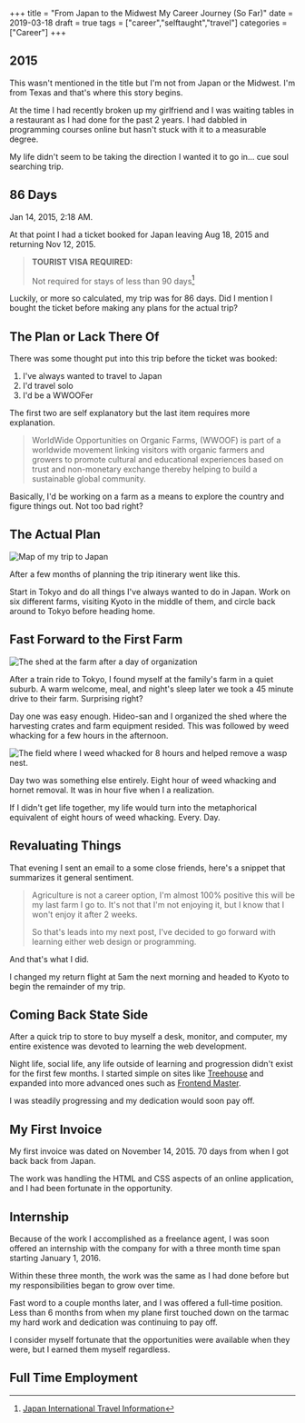 +++
title = "From Japan to the Midwest My Career Journey (So Far)"
date = 2019-03-18
draft = true
tags = ["career","selftaught","travel"]
categories = ["Career"]
+++

## 2015

This wasn't mentioned in the title but I'm not from Japan or the Midwest. I'm from Texas and that's where this story begins.

At the time I had recently broken up my girlfriend and I was waiting tables in a restaurant as I had done for the past 2 years. I had dabbled in programming courses online but hasn't stuck with it to a measurable degree.

My life didn't seem to be taking the direction I wanted it to go in... cue soul searching trip.

## 86 Days

Jan 14, 2015, 2:18 AM.

At that point I had a ticket booked for Japan leaving Aug 18, 2015 and returning Nov 12, 2015.

> **TOURIST VISA REQUIRED:**
>
> Not required for stays of less than 90 days[^1]

Luckily, or more so calculated, my trip was for 86 days. Did I mention I bought the ticket before making any plans for the actual trip?

## The Plan or Lack There Of

There was some thought put into this trip before the ticket was booked:

1. I've always wanted to travel to Japan
1. I'd travel solo
1. I'd be a WWOOFer

The first two are self explanatory but the last item requires more explanation.

> WorldWide Opportunities on Organic Farms, (WWOOF) is part of a worldwide movement linking visitors with organic farmers and growers to promote cultural and educational experiences based on trust and non-monetary exchange thereby helping to build a sustainable global community.

Basically, I'd be working on a farm as a means to explore the country and figure things out. Not too bad right?

## The Actual Plan

![Map of my trip to Japan](/posts/2019/03/from-japan-to-the-midwest-my-career-journey-so-far-map.jpg#mid)

After a few months of planning the trip itinerary went like this.

Start in Tokyo and do all things I've always wanted to do in Japan. Work on six different farms, visiting Kyoto in the middle of them, and circle back around to Tokyo before heading home.

## Fast Forward to the First Farm

![The shed at the farm after a day of organization](/posts/2019/03/from-japan-to-the-midwest-my-career-journey-so-far-shed.jpg#float-right)

After a train ride to Tokyo, I found myself at the family's farm in a quiet suburb. A warm welcome, meal, and night's sleep later we took a 45 minute drive to their farm. Surprising right?

Day one was easy enough. Hideo-san and I organized the shed where the harvesting crates and farm equipment resided. This was followed by weed whacking for a few hours in the afternoon.

![The field where I weed whacked for 8 hours and helped remove a wasp nest.](/posts/2019/03/from-japan-to-the-midwest-my-career-journey-so-far-farm.jpg#float-right)

Day two was something else entirely. Eight hour of weed whacking and hornet removal. It was in hour five when I a realization.

If I didn't get life together, my life would turn into the metaphorical equivalent of eight hours of weed whacking. Every. Day.

## Revaluating Things

That evening I sent an email to a some close friends, here's a snippet that summarizes it general sentiment.

> Agriculture is not a career option, I'm almost 100% positive this will be my last farm I go to. It's not that I'm not enjoying it, but I know that I won't enjoy it after 2 weeks.
>
> So that's leads into my next post, I've decided to go forward with learning either web design or programming.

And that's what I did.

I changed my return flight at 5am the next morning and headed to Kyoto to begin the remainder of my trip.

<!-- Talk about Mt. Fuji? -->

## Coming Back State Side

After a quick trip to store to buy myself a desk, monitor, and computer, my entire existence was devoted to learning the web development.

Night life, social life, any life outside of learning and progression didn't exist for the first few months. I started simple on sites like [Treehouse](https://teamtreehouse.com/) and expanded into more advanced ones such as [Frontend Master](https://frontendmasters.com/).

I was steadily progressing and my dedication would soon pay off.

## My First Invoice

My first invoice was dated on November 14, 2015. 70 days from when I got back back from Japan.

The work was handling the HTML and CSS aspects of an online application, and I had been fortunate in the opportunity.

## Internship

Because of the work I accomplished as a freelance agent, I was soon offered an internship with the company for with a three month time span starting January 1, 2016.

Within these three month, the work was the same as I had done before but my responsibilities began to grow over time.

Fast word to a couple months later, and I was offered a full-time position. Less than 6 months from when my plane first touched down on the tarmac my hard work and dedication was continuing to pay off.

I consider myself fortunate that the opportunities were available when they were, but I earned them myself regardless.

## Full Time Employment

<!-- Full time position -->
<!-- More responsibilities -->

<!-- Meeting Cassie -->
<!-- Moving to Wisconsin -->
<!-- Job remotely -->

<!-- Hacker hours -->
<!-- Eddie -->
<!-- Centare -->

[^1]: [Japan International Travel Information](https://travel.state.gov/content/travel/en/international-travel/International-Travel-Country-Information-Pages/Japan.html)
